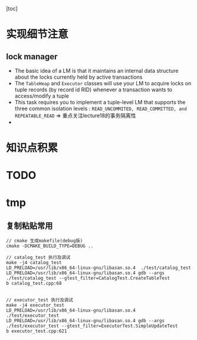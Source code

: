 [toc]

# 实现细节注意
## lock manager
- The basic idea of a LM is that it maintains an internal data structure about the locks currently held by active transactions
- The `TableHeap` and `Executor` classes will use your LM to acquire locks on tuple records (by record id RID) whenever a transaction wants to access/modify a tuple
- This task requires you to implement a tuple-level LM that supports the three common isolation levels : `READ_UNCOMMITED, READ_COMMITTED, and REPEATABLE_READ` => 重点关注lecture18的事务隔离性
- 

# 知识点积累

# TODO


# tmp
## 复制粘贴常用
```
// cmake 生成makefile(debug版)
cmake -DCMAKE_BUILD_TYPE=DEBUG ..

// catalog_test 执行及调试
make -j4 catalog_test
LD_PRELOAD=/usr/lib/x86_64-linux-gnu/libasan.so.4  ./test/catalog_test
LD_PRELOAD=/usr/lib/x86_64-linux-gnu/libasan.so.4 gdb --args ./test/catalog_test --gtest_filter=CatalogTest.CreateTableTest
b catalog_test.cpp:68


// executor_test 执行及调试
make -j4 executor_test
LD_PRELOAD=/usr/lib/x86_64-linux-gnu/libasan.so.4  ./test/executor_test
LD_PRELOAD=/usr/lib/x86_64-linux-gnu/libasan.so.4 gdb --args ./test/executor_test --gtest_filter=ExecutorTest.SimpleUpdateTest
b executor_test.cpp:621
```